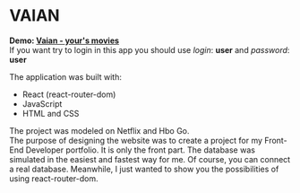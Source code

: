 # VAIAN

**Demo: [Vaian - your's movies](https://dawiddev.github.io/vaian/)** <br/>
If you want try to login in this app you should use _login_: **user** and _password_: **user**

The application was built with:

- React (react-router-dom)
- JavaScript
- HTML and CSS

The project was modeled on Netflix and Hbo Go. <br/>
The purpose of designing the website was to create a project for my Front-End Developer portfolio. It is only the front part. The database was simulated in the easiest and fastest way for me. Of course, you can connect a real database. Meanwhile, I just wanted to show you the possibilities of using react-router-dom.
